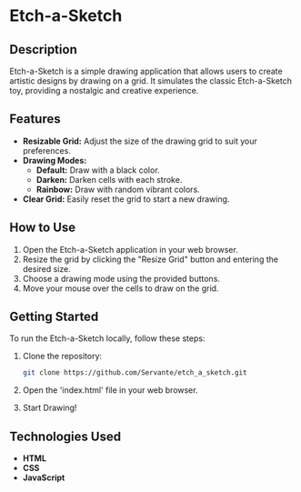 
# Etch-a-Sketch

## Description

Etch-a-Sketch is a simple drawing application that allows users to create artistic designs by drawing on a grid. It simulates the classic Etch-a-Sketch toy, providing a nostalgic and creative experience.

## Features

- **Resizable Grid:** Adjust the size of the drawing grid to suit your preferences.
- **Drawing Modes:**
  - **Default:** Draw with a black color.
  - **Darken:** Darken cells with each stroke.
  - **Rainbow:** Draw with random vibrant colors.
- **Clear Grid:** Easily reset the grid to start a new drawing.

## How to Use

1. Open the Etch-a-Sketch application in your web browser.
2. Resize the grid by clicking the "Resize Grid" button and entering the desired size.
3. Choose a drawing mode using the provided buttons.
4. Move your mouse over the cells to draw on the grid.

## Getting Started

To run the Etch-a-Sketch locally, follow these steps:

1. Clone the repository:

   ```bash
   git clone https://github.com/Servante/etch_a_sketch.git

2. Open the 'index.html' file in your web browser.

3. Start Drawing!

## Technologies Used

- **HTML**
- **CSS**
- **JavaScript**

